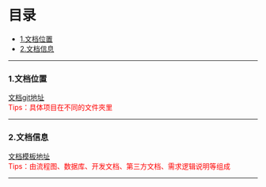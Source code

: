 # 目录

* [1.文档位置](#1)
* [2.文档信息](#2)

---

### <div id="1">1.文档位置</div>

<div><a target="_blank" href="http://git.dev.51job.com/HroEx/ProjectDocs/tree/develop/02.%E8%AE%BE%E8%AE%A1/02.%E5%BC%80%E5%8F%91%E6%96%87%E6%A1%A3">文档git地址</a></div>

<div style="color:red;">Tips：具体项目在不同的文件夾里</div>

---

### <div id="2">2.文档信息</div>

<div><a target="_blank" href="http://git.dev.51job.com/HroEx/ProjectDocs/tree/develop/02.%E8%AE%BE%E8%AE%A1/02.%E5%BC%80%E5%8F%91%E6%96%87%E6%A1%A3/%E5%BC%80%E5%8F%91%E6%96%87%E6%A1%A3%E6%A8%A1%E6%9D%BF">文档模板地址</a></div>

<div style="color:red;">Tips：由流程图、数据库、开发文档、第三方文档、需求逻辑说明等组成</div>

---
